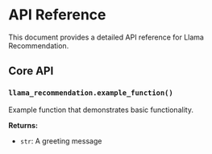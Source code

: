# API Reference

This document provides a detailed API reference for Llama Recommendation.

## Core API

### `llama_recommendation.example_function()`

Example function that demonstrates basic functionality.

**Returns:**
- `str`: A greeting message
